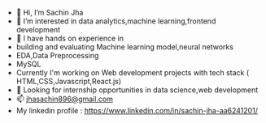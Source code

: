 - 👋 Hi, I’m Sachin Jha
- 👀 I’m interested in data analytics,machine learning,frontend development
- 🌱 I have hands on experience in
-  building and evaluating Machine learning model,neural networks
-  EDA,Data Preprocessing
-  MySQL
-  Currently I'm working on Web development projects with tech stack ( HTML,CSS,Javascript,React.js)
- 💞️ Looking for internship opportunities in data science,web development
- 📫 jhasachin896@gmail.com
- My linkedin profile : https://www.linkedin.com/in/sachin-jha-aa6241201/

<!---
Sachinjha12/Sachinjha12 is a ✨ special ✨ repository because its `README.md` (this file) appears on your GitHub profile.
You can click the Preview link to take a look at your changes.
--->
